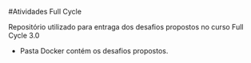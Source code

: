 #Atividades Full Cycle

Repositório utilizado para entraga dos desafios propostos no curso Full Cycle 3.0

- Pasta Docker contém os desafios propostos.
